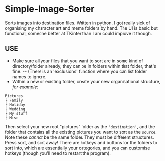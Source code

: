 # Simple-Image-Sorter
Sorts images into destination files. Written in python. I got really sick of organising my character art and meme folders by hand.
The UI is basic but functional, someone better at TKinter than I am could improve it though.

## USE
- Make sure all your files that you want to sort are in some kind of directory/folder already, they can be in folders within that folder, that's fine.
-- (There is an 'exclusions' function where you can list folder names to ignore.
- Within a new or existing folder, create your new organisational structure, _for example:_
```
Pictures
├ Family
├ Holiday
├ Wedding
├ My stuff
├ Misc
```
Then select your new root "pictures" folder as the ``'destination'``, and the folder that contains all the existing pictures you want to sort as the ``source``. Note these *cannot* be the same folder. They must be different structures.
Press sort, and sort away! There are hotkeys and buttons for the folders to sort into, which are essentially your categories, and you can customise hotkeys (though you'll need to restart the program).
